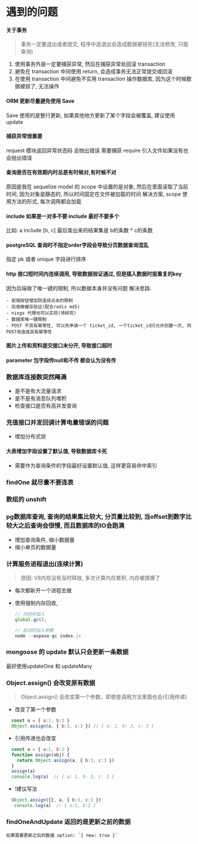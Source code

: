 # 遇到的问题

#### 关于事务
> 事务一定要退出或者提交, 程序中途退出会造成数据被锁死(无法修改, 只能查询)

1. 使用事务外层一定要捕获异常, 然后在捕获异常处回滚 transaction
2. 避免在 transaction 中间使用 return, 会造成事务无法正常提交或回滚
3. 在使用 transaction 中间避免不实用 transaction 操作数据库, 因为这个时候数据被锁了, 无法操作

#### ORM 更新尽量避免使用 Save
Save 使用的是整行更新, 如果其他地方更新了某个字段会被覆盖, 建议使用 update

#### 捕获异常很重要
request 模块返回异常状态码 会抛出错误  需要捕获
require 引入文件如果没有也会抛出错误

#### 查询是否在有效期内时总是有时候对,有时候不对
原因是我在 sequelize model 的 scope 中设置的是对象, 然后在里面读取了当前时间, 因为对象是静态的, 所以时间固定在文件被加载的时间
解决方案, scope 使用方法的形式, 每次调用都会加载

#### include 如果是一对多不要 include 最好不要多个
比如: a include [b, c] 最后查出来的结果集是 b的条数 * c的条数

#### postgreSQL 查询时不指定order字段会导致分页数据查询混乱
指定 pk 或者 unique 字段进行排序

#### http 接口短时间内连续调用, 导致数据验证通过, 但是插入数据时报重复的key
因为后端做了唯一键的限制, 所以数据本身并没有问题
解决思路:

    - 前端按钮增加防连续点击的限制
    - 后端做缓存验证(配合redis md5)
    - ningx 代理也可以实现(待研究)
    - 数据库唯一键限制
    - POST 不具有幂等性, 可以先申请一个 ticket_id, 一个ticket_id只允许创建一次, 将POST改造成具有幂等性

#### 图片上传和资料提交接口未分开, 导致接口超时


#### parameter 包字段传null和不传  都会认为没有传


### 数据库连接数突然飚满
- 是不是有大流量请求
- 是不是有消息队列堆积
- 检查接口是否有高并发查询

### 充值接口并发回调计算电量错误的问题
- 增加分布式锁

#### 大表增加字段设置了默认值, 导致数据库卡死
- 需要作为查询条件的字段最好设置默认值, 这样更容易命中索引

### findOne 就尽量不要连表

### 数组的 unshift

### pg数据库查询, 查询的结果集比较大, 分页量比较到, 当offset到数字比较大之后查询会很慢, 而且数据库的IO会跑满
- 增加查询条件, 缩小数据量
- 缩小单页的数据量

### 计算服务进程退出(连续计算)
> 原因: V8内存没有及时释放, 多次计算内存累积, 内存被撑爆了

-  每次都新开一个进程去做
-  使用强制内存回收,

    ```js
    // 代码中加入
    global.gc();

    // 启动时加入参数
    node --expose-gc index.js
    ```

### mongoose 的 update 默认只会更新一条数据
  最好使用updateOne 和 updateMany

### Object.assign() 会改变原有数据
  > Object.assign() 会改变第一个参数，即使是调用方法里面也会(引用传递)


  - 改变了第一个参数
  ```js
    const a = { a:1, b:2 }
    Object.assign(a, { b:3, c:3 }) // { a: 1, b: 3, c: 3 }
  ```


  - 引用传递也会改变
  ```js
    const a = { a:1, b:2 }
    function assign(obj) {
      return Object.assign(a, { b:3, c:3 })
    }
    assign(a)
    console.log(a)  // { a: 1, b: 3, c: 3 }
  ```

  - !建议写法
  ```js
    Object.assign({}, a, { b:3, c:3 })
     console.log(a)  // { a:1, b:2 }
  ```

  ### findOneAndUpdate 返回的是更新之前的数据
    如果需要更新之后的数据 option: `{ new: true }`